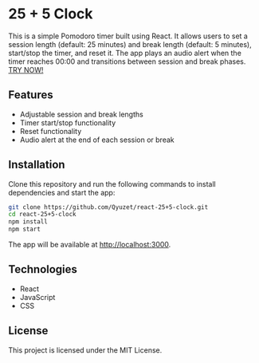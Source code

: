 # 25 + 5 Clock

This is a simple Pomodoro timer built using React. It allows users to set a session length (default: 25 minutes) and break length (default: 5 minutes), start/stop the timer, and reset it. The app plays an audio alert when the timer reaches 00:00 and transitions between session and break phases. [TRY NOW!](https://codepen.io/Riki-A/pen/yLmreep)

## Features

- Adjustable session and break lengths
- Timer start/stop functionality
- Reset functionality
- Audio alert at the end of each session or break

## Installation

Clone this repository and run the following commands to install dependencies and start the app:

```bash
git clone https://github.com/Qyuzet/react-25+5-clock.git
cd react-25+5-clock
npm install
npm start
```

The app will be available at [http://localhost:3000](http://localhost:3000).

## Technologies

- React
- JavaScript
- CSS

## License

This project is licensed under the MIT License.
